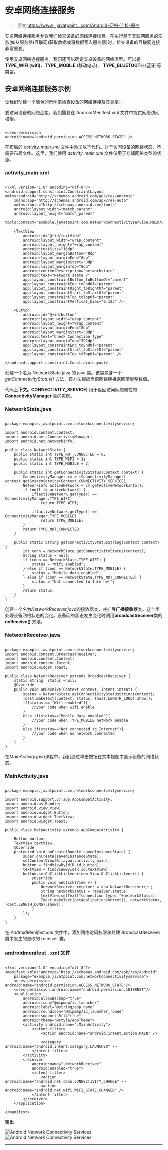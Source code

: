 # 安卓网络连接服务

> 原文:[https://www . javatpoint . com/Android-网络-连接-服务](https://www.javatpoint.com/android-network-connectivity-services)

安卓网络连接服务允许我们检查设备的网络连接信息。在执行基于互联网服务的任务(如从服务器(互联网)获取数据或将数据写入服务器)时，检查设备的互联网连接非常重要。

使用安卓网络连接服务，我们还可以确定安卓设备的网络类型。可以是 **TYPE_WIFI (wifi)、TYPE_MOBILE** (移动电话)、 **TYPE_BLUETOOTH** (蓝牙)等类型。

## 安卓网络连接服务示例

让我们创建一个简单的示例来检查设备的网络连接及其类型。

要访问设备的网络连接，我们需要在 AndroidMenifest.xml 文件中提供网络访问权限。

```

<uses-permission android:name="android.permission.ACCESS_NETWORK_STATE" />

```

在布局的 *activity_main.xml* 文件中添加以下代码。对于访问设备的网络状态，不需要布局文件。这里，我们使用 *activity_main.xml* 文件仅用于存储网络类型的状态。

### activity_main.xml

```

<?xml version="1.0" encoding="utf-8"?>
<android.support.constraint.ConstraintLayout xmlns:android="http://schemas.android.com/apk/res/android"
    xmlns:app="http://schemas.android.com/apk/res-auto"
    xmlns:tools="http://schemas.android.com/tools"
    android:layout_width="match_parent"
    android:layout_height="match_parent"
    tools:context="example.javatpoint.com.networkconnectivityservice.MainActivity">

    <TextView
        android:id="@+id/textView"
        android:layout_width="wrap_content"
        android:layout_height="wrap_content"
        android:textSize="16dp"
        android:layout_marginBottom="8dp"
        android:layout_marginEnd="8dp"
        android:layout_marginStart="8dp"
        android:layout_marginTop="8dp"
        android:contentDescription="networkstate"
        android:text="Network state ?"
        app:layout_constraintBottom_toBottomOf="parent"
        app:layout_constraintEnd_toEndOf="parent"
        app:layout_constraintRight_toRightOf="parent"
        app:layout_constraintStart_toStartOf="parent"
        app:layout_constraintTop_toTopOf="parent"
        app:layout_constraintVertical_bias="0.183" />

    <Button
        android:id="@+id/button"
        android:layout_width="wrap_content"
        android:layout_height="wrap_content"
        android:layout_marginEnd="8dp"
        android:layout_marginStart="8dp"
        android:text="Check Connection Type"
        android:layout_marginTop="392dp"
        app:layout_constraintEnd_toEndOf="parent"
        app:layout_constraintStart_toStartOf="parent"
        app:layout_constraintTop_toTopOf="parent" />

</android.support.constraint.ConstraintLayout>

```

创建一个名为 NetworkState.java 的 java 类。该类包含一个 *getConnectivityStatus()* 方法，该方法根据当前网络连接返回常量整数值。

代码**上下文。CONNECTIVITY_SERVICE)** 用于返回访问网络属性的 **ConnectivityManager** 类的实例。

### NetworkState.java

```

package example.javatpoint.com.networkconnectivityservice;

import android.content.Context;
import android.net.ConnectivityManager;
import android.net.NetworkInfo;

public class NetworkState {
    public static int TYPE_NOT_CONNECTED = 0;
    public static int TYPE_WIFI = 1;
    public static int TYPE_MOBILE = 2;

    public static int getConnectivityStatus(Context context) {
        ConnectivityManager cm = (ConnectivityManager) context.getSystemService(Context.CONNECTIVITY_SERVICE);
        NetworkInfo activeNetwork = cm.getActiveNetworkInfo();
        if (null != activeNetwork) {
            if(activeNetwork.getType() == ConnectivityManager.TYPE_WIFI)
                return TYPE_WIFI;

            if(activeNetwork.getType() == ConnectivityManager.TYPE_MOBILE)
                return TYPE_MOBILE;
        }
        return TYPE_NOT_CONNECTED;
    }

    public static String getConnectivityStatusString(Context context) {
        int conn = NetworkState.getConnectivityStatus(context);
        String status = null;
        if (conn == NetworkState.TYPE_WIFI) {
            status = "Wifi enabled";
        } else if (conn == NetworkState.TYPE_MOBILE) {
            status = "Mobile data enabled";
        } else if (conn == NetworkState.TYPE_NOT_CONNECTED) {
            status = "Not connected to Internet";
        }
        return status;
    }
}

```

创建一个名为*NetworkReceiver.java*的接收器类，并扩展**广播接收器**类。这个类处理设备网络状态的变化。设备网络状态发生变化时调用**broadcastreceiver**类的 **onReceive()** 方法。

### NetworkReceiver.java

```

package example.javatpoint.com.networkconnectivityservice;
import android.content.BroadcastReceiver;
import android.content.Context;
import android.content.Intent;
import android.widget.Toast;

public class NetworkReceiver extends BroadcastReceiver {
    static String  status =null;
    @Override
    public void onReceive(Context context, Intent intent) {
        status = NetworkState.getConnectivityStatusString(context);
        Toast.makeText(context, status, Toast.LENGTH_LONG).show();
        if(status == "Wifi enabled"){
            //your code when wifi enable
        }
        else if(status=="Mobile data enabled"){
            //your code when TYPE_MOBILE network enable
        }
        else if(status=="Not connected to Internet"){
            //your code when no network connected
        }
    }
}

```

在*MainActivity.java*课程中，我们通过单击按钮在文本视图中显示设备的网络状态。

### MainActivity.java

```

package example.javatpoint.com.networkconnectivityservice;

import android.support.v7.app.AppCompatActivity;
import android.os.Bundle;
import android.view.View;
import android.widget.Button;
import android.widget.TextView;
import android.widget.Toast;

public class MainActivity extends AppCompatActivity {

    Button button;
    TextView textView;
    @Override
    protected void onCreate(Bundle savedInstanceState) {
        super.onCreate(savedInstanceState);
        setContentView(R.layout.activity_main);
        button = findViewById(R.id.button);
        textView = findViewById(R.id.textView);
        button.setOnClickListener(new View.OnClickListener() {
            @Override
            public void onClick(View v) {
                NetworkReceiver receiver = new NetworkReceiver() ;
                String networkStatus = receiver.status;
                textView.setText("connection type: "+networkStatus);
                Toast.makeText(getApplicationContext(), networkStatus, Toast.LENGTH_LONG).show();
            }
        });
    }
}

```

在 *AndroidMenifest.xml* 文件中，添加网络访问权限和处理 BroadcastReceiver 类中发生的更改的 receiver 类。

### androidmenifest . xml 文件

```

<?xml version="1.0" encoding="utf-8"?>
<manifest xmlns:android="http://schemas.android.com/apk/res/android"
    package="example.javatpoint.com.networkconnectivityservice">
    <uses-permission android:name="android.permission.ACCESS_NETWORK_STATE"/>
    <uses-permission android:name="android.permission.INTERNET"/>
    <application
        android:allowBackup="true"
        android:icon="@mipmap/ic_launcher"
        android:label="@string/app_name"
        android:roundIcon="@mipmap/ic_launcher_round"
        android:supportsRtl="true"
        android:theme="@style/AppTheme">
        <activity android:name=".MainActivity">
            <intent-filter>
                <action android:name="android.intent.action.MAIN" />

                <category android:name="android.intent.category.LAUNCHER" />
            </intent-filter>
        </activity>
        <receiver
            android:name=".NetworkReceiver"
            android:enabled="true">
            <intent-filter>
                <action android:name="android.net.conn.CONNECTIVITY_CHANGE" />
                <action android:name="android.net.wifi.WIFI_STATE_CHANGED" />
            </intent-filter>
        </receiver>
    </application>

</manifest>

```

**输出**

![Android Network Connectivity Services](../Images/8077f0bef1f39edc56fc8851361e5052.png) ![Android Network Connectivity Services](../Images/a4d479d45f55bfe2956db3e7d0b96cb1.png)

* * *